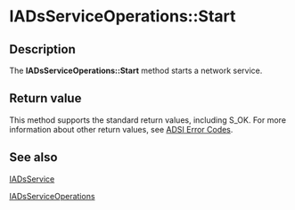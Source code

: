 # IADsServiceOperations::Start

## Description

The **IADsServiceOperations::Start** method starts a network service.

## Return value

This method supports the standard return values, including S_OK. For more information about other return values, see [ADSI Error Codes](https://learn.microsoft.com/windows/desktop/ADSI/adsi-error-codes).

## See also

[IADsService](https://learn.microsoft.com/windows/desktop/api/iads/nn-iads-iadsservice)

[IADsServiceOperations](https://learn.microsoft.com/windows/desktop/api/iads/nn-iads-iadsserviceoperations)